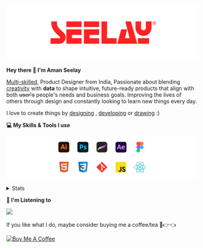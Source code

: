 [![banner](./images/seelay.svg)](https://www.seelay.in)

**Hey there 👋 I'm Aman Seelay**

[Multi-skilled](https://www.seelay.in/#skills), Product Designer from India, Passionate about blending [creativity](https://illustrations.seelay.in) with <b>data</b> to shape intuitive, future-ready products that align with both <s>user's</s> people's needs and business goals. Improving the lives of others through design and constantly looking to learn new things every day.

I love to create things by [designing](https://www.seelay.in/#work) , [developing](https://www.seelay.in/#projects) or [drawing](https://art.seelay.in) :)

**💻 My Skills & Tools I use**

[![banner](./images/skills&tools.svg)](https://www.seelay.in/about)

<details>
  <summary>Stats</summary>

---

<!--START_SECTION:waka-->
![Profile Views](http://img.shields.io/badge/Profile%20Views-3-blue)

**🐱 My GitHub Data** 

> 📦 815.9 kB Used in GitHub's Storage 
 > 
> 🏆 403 Contributions in the Year 2024
 > 
> 💼 Opted to Hire
 > 
> 📜 1 Public Repository 
 > 
> 🔑 45 Private Repository 
 > 
**I'm a Night 🦉** 

```text
🌞 Morning                322 commits         ████░░░░░░░░░░░░░░░░░░░░░   14.47 % 
🌆 Daytime                386 commits         ████░░░░░░░░░░░░░░░░░░░░░   17.34 % 
🌃 Evening                688 commits         ████████░░░░░░░░░░░░░░░░░   30.91 % 
🌙 Night                  830 commits         █████████░░░░░░░░░░░░░░░░   37.29 % 
```
📅 **I'm Most Productive on Sunday** 

```text
Monday                   293 commits         ███░░░░░░░░░░░░░░░░░░░░░░   13.16 % 
Tuesday                  346 commits         ████░░░░░░░░░░░░░░░░░░░░░   15.54 % 
Wednesday                232 commits         ███░░░░░░░░░░░░░░░░░░░░░░   10.42 % 
Thursday                 357 commits         ████░░░░░░░░░░░░░░░░░░░░░   16.04 % 
Friday                   266 commits         ███░░░░░░░░░░░░░░░░░░░░░░   11.95 % 
Saturday                 305 commits         ███░░░░░░░░░░░░░░░░░░░░░░   13.70 % 
Sunday                   427 commits         █████░░░░░░░░░░░░░░░░░░░░   19.18 % 
```


📊 **This Week I Spent My Time On** 

```text
🕑︎ Time Zone: Asia/Kolkata

💬 Programming Languages: 
Other                    21 hrs 43 mins      ██████████████░░░░░░░░░░░   56.61 % 
JavaScript               12 hrs 50 mins      ████████░░░░░░░░░░░░░░░░░   33.46 % 
JSON                     2 hrs 7 mins        █░░░░░░░░░░░░░░░░░░░░░░░░   05.53 % 
CSS                      58 mins             █░░░░░░░░░░░░░░░░░░░░░░░░   02.52 % 
Markdown                 15 mins             ░░░░░░░░░░░░░░░░░░░░░░░░░   00.69 % 

🔥 Editors: 
Chrome                   25 hrs 27 mins      █████████████████░░░░░░░░   66.33 % 
VS Code                  12 hrs 55 mins      ████████░░░░░░░░░░░░░░░░░   33.67 % 

💻 Operating System: 
Windows                  38 hrs 22 mins      █████████████████████████   100.00 % 
```

**I Mostly Code in JavaScript** 

```text
JavaScript               27 repos            ██████████████░░░░░░░░░░░   57.45 % 
TypeScript               12 repos            ██████░░░░░░░░░░░░░░░░░░░   25.53 % 
HTML                     5 repos             ███░░░░░░░░░░░░░░░░░░░░░░   10.64 % 
Java                     3 repos             ██░░░░░░░░░░░░░░░░░░░░░░░   06.38 % 
```




 Last Updated on 18/11/2024 06:49:14 UTC
<!--END_SECTION:waka-->

---

 </details>

**🎵 I'm Listening to**

<object data="https://now-play.vercel.app/api/generate?uid=7a17a86e-d6b7-43b5-8d9c-1d6dae42a779" >

  <img src="https://now-play.vercel.app/api/generate?uid=7a17a86e-d6b7-43b5-8d9c-1d6dae42a779" />

</object>

If you like what I do, maybe consider buying me a coffee/tea 🥺👉👈

<a href="https://www.buymeacoffee.com/seelay" target="_blank"><img src="https://cdn.buymeacoffee.com/buttons/v2/default-red.png" alt="Buy Me A Coffee" width="150" ></a>
